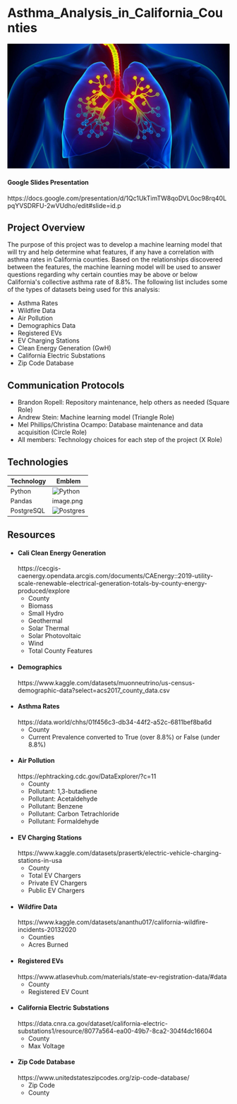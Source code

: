 # Asthma_Analysis_in_California_Counties

<p align="center">
    <img src= "https://github.com/Bropell/Asthma_Analysis_in_California_Counties/blob/main/Resources/Asthma_banner.png"/>
</p>

<h4 align="left">Google Slides Presentation</h4>
https://docs.google.com/presentation/d/1Qc1UkTimTW8qoDVL0oc98rq40LpqYVSDRFU-2wVUdho/edit#slide=id.p

## Project Overview
The purpose of this project was to develop a machine learning model that will try and help determine what features, 
if any have a correlation with asthma rates in California counties. Based on the relationships discovered between 
the features, the machine learning model will be used to answer questions regarding why certain counties may be above 
or below California's collective asthma rate of 8.8%. The following list includes some of the types of datasets being
used for this analysis:<br>

- Asthma Rates
- Wildfire Data
- Air Pollution 
- Demographics Data
- Registered EVs
- EV Charging Stations
- Clean Energy Generation (GwH)
- California Electric Substations
- Zip Code Database

## Communication Protocols
- Brandon Ropell: Repository maintenance, help others as needed (Square Role)
- Andrew Stein: Machine learning model (Triangle Role)
- Mel Phillips/Christina Ocampo: Database maintenance and data acquisition (Circle Role) 
- All members: Technology choices for each step of the project (X Role)

## Technologies
| Technology | Emblem |
| ---------- | ------ |
| Python     | ![Python](https://img.shields.io/badge/python-3670A0?style=for-the-badge&logo=python&logoColor=ffdd54)|
| Pandas     | image.png |
| PostgreSQL | ![Postgres](https://img.shields.io/badge/postgres-%23316192.svg?style=for-the-badge&logo=postgresql&logoColor=white) |

## Resources
- <h4 align="left">Cali Clean Energy Generation</h4>
    https://cecgis-caenergy.opendata.arcgis.com/documents/CAEnergy::2019-utility-scale-renewable-electrical-generation-totals-by-county-energy-produced/explore 

    - County<br>
    - Biomass<br>
    - Small Hydro<br>
    - Geothermal<br>
    - Solar Thermal<br>
    - Solar Photovoltaic<br>
    - Wind<br>
    - Total County Features

- <h4 align="left">Demographics</h4>
    https://www.kaggle.com/datasets/muonneutrino/us-census-demographic-data?select=acs2017_county_data.csv

- <h4 align="left">Asthma Rates</h4>
    https://data.world/chhs/01f456c3-db34-44f2-a52c-6811bef8ba6d

    - County<br>
    - Current Prevalence converted to True (over 8.8%) or False (under 8.8%)

- <h4 align="left">Air Pollution</h4>
    https://ephtracking.cdc.gov/DataExplorer/?c=11

    - County<br>
    - Pollutant: 1,3-butadiene<br>
    - Pollutant: Acetaldehyde<br>
    - Pollutant: Benzene<br>
    - Pollutant: Carbon Tetrachloride<br>
    - Pollutant: Formaldehyde

- <h4 align="left">EV Charging Stations</h4>
    https://www.kaggle.com/datasets/prasertk/electric-vehicle-charging-stations-in-usa
    
    - County<br> 
    - Total EV Chargers<br>
    - Private EV Chargers<br>
    - Public EV Chargers

- <h4 align="left">Wildfire Data</h4>
    https://www.kaggle.com/datasets/ananthu017/california-wildfire-incidents-20132020

    - Counties<br>
    - Acres Burned

- <h4 align="left">Registered EVs</h4>
    https://www.atlasevhub.com/materials/state-ev-registration-data/#data
    
    - County<br> 
    - Registered EV Count

- <h4 align="left">California Electric Substations</h4>
    https://data.cnra.ca.gov/dataset/california-electric-substations1/resource/8077a564-ea00-49b7-8ca2-304f4dc16604 
    
    - County<br>
    - Max Voltage

- <h4 align="left">Zip Code Database</h4>
    https://www.unitedstateszipcodes.org/zip-code-database/

    - Zip Code<br>
    - County 